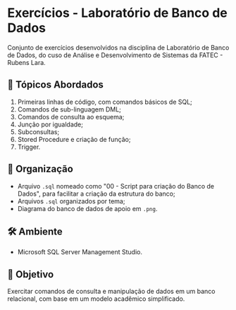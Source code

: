 # Exercícios - Laboratório de Banco de Dados

Conjunto de exercícios desenvolvidos na disciplina de Laboratório de Banco de Dados, do cuso de Análise e Desenvolvimento de Sistemas da FATEC - Rubens Lara.

## 🧠 Tópicos Abordados

01. Primeiras linhas de código, com comandos básicos de SQL;
02. Comandos de sub-linguagem DML;
03. Comandos de consulta ao esquema;
04. Junção por igualdade;
05. Subconsultas;
06. Stored Procedure e criação de função;
07. Trigger.

## 📂 Organização

- Arquivo `.sql` nomeado como "00 - Script para criação do Banco de Dados", para facilitar a criação da estrutura do banco;
- Arquivos `.sql` organizados por tema;
- Diagrama do banco de dados de apoio em `.png`.

## 🛠️ Ambiente

- Microsoft SQL Server Management Studio.

## 🎯 Objetivo

Exercitar comandos de consulta e manipulação de dados em um banco relacional, com base em um modelo acadêmico simplificado.